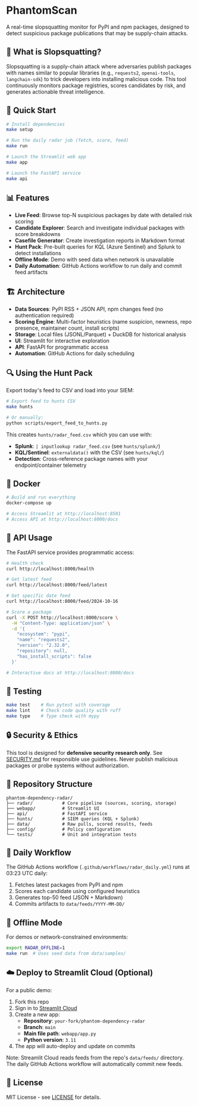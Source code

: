 # PhantomScan

A real-time slopsquatting monitor for PyPI and npm packages, designed to detect suspicious package publications that may be supply-chain attacks.

## 🎯 What is Slopsquatting?

Slopsquatting is a supply-chain attack where adversaries publish packages with names similar to popular libraries (e.g., `requests2`, `openai-tools`, `langchain-sdk`) to trick developers into installing malicious code. This tool continuously monitors package registries, scores candidates by risk, and generates actionable threat intelligence.

## 🚀 Quick Start

```bash
# Install dependencies
make setup

# Run the daily radar job (fetch, score, feed)
make run

# Launch the Streamlit web app
make app

# Launch the FastAPI service
make api
```

## 📊 Features

- **Live Feed**: Browse top-N suspicious packages by date with detailed risk scoring
- **Candidate Explorer**: Search and investigate individual packages with score breakdowns
- **Casefile Generator**: Create investigation reports in Markdown format
- **Hunt Pack**: Pre-built queries for KQL (Azure Sentinel) and Splunk to detect installations
- **Offline Mode**: Demo with seed data when network is unavailable
- **Daily Automation**: GitHub Actions workflow to run daily and commit feed artifacts

## 🏗️ Architecture

- **Data Sources**: PyPI RSS + JSON API, npm changes feed (no authentication required)
- **Scoring Engine**: Multi-factor heuristics (name suspicion, newness, repo presence, maintainer count, install scripts)
- **Storage**: Local files (JSONL/Parquet) + DuckDB for historical analysis
- **UI**: Streamlit for interactive exploration
- **API**: FastAPI for programmatic access
- **Automation**: GitHub Actions for daily scheduling

## 🔍 Using the Hunt Pack

Export today's feed to CSV and load into your SIEM:

```bash
# Export feed to hunts CSV
make hunts

# Or manually:
python scripts/export_feed_to_hunts.py
```

This creates `hunts/radar_feed.csv` which you can use with:
- **Splunk**: `| inputlookup radar_feed.csv` (see `hunts/splunk/`)
- **KQL/Sentinel**: `externaldata()` with the CSV (see `hunts/kql/`)
- **Detection**: Cross-reference package names with your endpoint/container telemetry

## 🐳 Docker

```bash
# Build and run everything
docker-compose up

# Access Streamlit at http://localhost:8501
# Access API at http://localhost:8000/docs
```

## 🔌 API Usage

The FastAPI service provides programmatic access:

```bash
# Health check
curl http://localhost:8000/health

# Get latest feed
curl http://localhost:8000/feed/latest

# Get specific date feed
curl http://localhost:8000/feed/2024-10-16

# Score a package
curl -X POST http://localhost:8000/score \
  -H "Content-Type: application/json" \
  -d '{
    "ecosystem": "pypi",
    "name": "requests2",
    "version": "2.32.0",
    "repository": null,
    "has_install_scripts": false
  }'

# Interactive docs at http://localhost:8000/docs
```

## 🧪 Testing

```bash
make test    # Run pytest with coverage
make lint    # Check code quality with ruff
make type    # Type check with mypy
```

## 🔒 Security & Ethics

This tool is designed for **defensive security research only**. See [SECURITY.md](SECURITY.md) for responsible use guidelines. Never publish malicious packages or probe systems without authorization.

## 📁 Repository Structure

```
phantom-dependency-radar/
├── radar/           # Core pipeline (sources, scoring, storage)
├── webapp/          # Streamlit UI
├── api/             # FastAPI service
├── hunts/           # SIEM queries (KQL + Splunk)
├── data/            # Raw pulls, scored results, feeds
├── config/          # Policy configuration
└── tests/           # Unit and integration tests
```

## 📅 Daily Workflow

The GitHub Actions workflow (`.github/workflows/radar_daily.yml`) runs at 03:23 UTC daily:
1. Fetches latest packages from PyPI and npm
2. Scores each candidate using configured heuristics
3. Generates top-50 feed (JSON + Markdown)
4. Commits artifacts to `data/feeds/YYYY-MM-DD/`

## 🎨 Offline Mode

For demos or network-constrained environments:

```bash
export RADAR_OFFLINE=1
make run  # Uses seed data from data/samples/
```

## ☁️ Deploy to Streamlit Cloud (Optional)

For a public demo:

1. Fork this repo
2. Sign in to [Streamlit Cloud](https://share.streamlit.io)
3. Create a new app:
   - **Repository**: `your-fork/phantom-dependency-radar`
   - **Branch**: `main`
   - **Main file path**: `webapp/app.py`
   - **Python version**: `3.11`
4. The app will auto-deploy and update on commits

Note: Streamlit Cloud reads feeds from the repo's `data/feeds/` directory. The daily GitHub Actions workflow will automatically commit new feeds.

## 📝 License

MIT License - see [LICENSE](LICENSE) for details.
